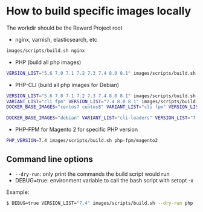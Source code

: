 # How to build specific images locally

The workdir should be the Reward Project root

* nginx, varnish, elasticsearch, etc
``` bash
images/scripts/build.sh nginx
```

* PHP (build all php images)
``` bash
VERSION_LIST="5.6 7.0 7.1 7.2 7.3 7.4 8.0 8.1" images/scripts/build.sh php
```

* PHP-CLI (build all php images for Debian)
``` bash
VERSION_LIST="5.6 7.0 7.1 7.2 7.3 7.4 8.0 8.1" images/scripts/build.sh php
VARIANT_LIST="cli fpm" VERSION_LIST="7.4 8.0 8.1" images/scripts/build.sh php
DOCKER_BASE_IMAGES="centos7 centos8" VARIANT_LIST="cli fpm" VERSION_LIST="7.4 8.0 8.1" images/scripts/build.sh php

DOCKER_BASE_IMAGES="debian" VARIANT_LIST="cli-loaders" VERSION_LIST="7.1" images/scripts/build.sh php
```

* PHP-FPM for Magento 2 for specific PHP version
``` bash
PHP_VERSION=7.4 images/scripts/build.sh php-fpm/magento2
```

## Command line options

* `--dry-run`: only print the commands the build script would run
* DEBUG=true: environment variable to call the bash script with setopt -x

Example: 

``` bash
$ DEBUG=true VERSION_LIST="7.4" images/scripts/build.sh --dry-run php
```

